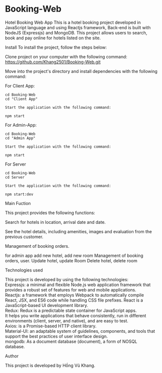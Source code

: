# Booking-Web

Hotel Booking Web App
This is a hotel booking project developed in JavaScript language and using Reactjs framework, Back-end is built with NodeJS (Expressjs) and MongoDB. 
This project allows users to search, book and pay online for hotels listed on the site.

Install
  To install the project, follow the steps below:

  Clone project on your computer with the following command:
  https://github.com/Khang2501/Booking-Web.git

  Move into the project's directory and install dependencies with the following command:
  
  For Client App:
  
    cd Booking-Web
    cd "Client App"

    Start the application with the following command:

    npm start

  For Admin-App:
  
    cd Booking-Web
    cd "Admin App"

    Start the application with the following command:

    npm start
  
  For Server

    cd Booking-Web
    cd Server

    Start the application with the following command:

    npm start:dev

Main Fuction

This project provides the following functions:

Search for hotels in location, arrival date and date.

See the hotel details, including amenities, images and evaluation from the previous customer.

Management of booking orders.

for admin app
  add new hotel, add new room
  Management of booking orders, user.
  Update hotel, update Room
  Delete hotel, delete room
  
Technologies used

This project is developed by using the following technologies:  
Expressjs: a minimal and flexible Node.js web application framework that provides a robust set of features for web and mobile applications.  
Reactjs: a framework that employs Webpack to automatically compile React, JSX, and ES6 code while handling CSS file prefixes. React is a JavaScript-based UI development library.  
Redux: Redux is a predictable state container for JavaScript apps.  
  It helps you write applications that behave consistently, run in different environments (client, server, and native), and are easy to test.  
Axios: is a Promise-based HTTP client library.  
Material-UI: an adaptable system of guidelines, components, and tools that support the best practices of user interface design.  
mongodb: As a document database (document), a form of NOSQL database.  


Author

This project is developed by Hồng Vũ Khang.
